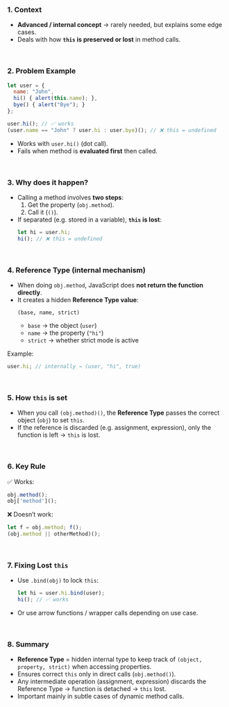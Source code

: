 

### 1. Context
- **Advanced / internal concept** → rarely needed, but explains some edge cases.  
- Deals with how **`this` is preserved or lost** in method calls.  

<br>

### 2. Problem Example
```js
let user = {
  name: "John",
  hi() { alert(this.name); },
  bye() { alert("Bye"); }
};

user.hi(); // ✅ works
(user.name == "John" ? user.hi : user.bye)(); // ❌ this = undefined
```
- Works with `user.hi()` (dot call).  
- Fails when method is **evaluated first** then called.  

<br>

### 3. Why does it happen?
- Calling a method involves **two steps**:
  1. Get the property (`obj.method`).  
  2. Call it (`()`).
- If separated (e.g. stored in a variable), **`this` is lost**:
  ```js
  let hi = user.hi;
  hi(); // ❌ this = undefined
  ```

<br>

### 4. Reference Type (internal mechanism)
- When doing `obj.method`, JavaScript does **not return the function directly**.  
- It creates a hidden **Reference Type value**:  
  ```
  (base, name, strict)
  ```
  - `base` → the object (`user`)  
  - `name` → the property (`"hi"`)  
  - `strict` → whether strict mode is active  

Example:  
```js
user.hi; // internally → (user, "hi", true)
```

<br>

### 5. How `this` is set
- When you call `(obj.method)()`, the **Reference Type** passes the correct object (`obj`) to set `this`.  
- If the reference is discarded (e.g. assignment, expression), only the function is left → `this` is lost.  

<br>

### 6. Key Rule
✅ Works:
```js
obj.method();
obj['method']();
```

❌ Doesn’t work:
```js
let f = obj.method; f();
(obj.method || otherMethod)();
```

<br>

### 7. Fixing Lost `this`
- Use `.bind(obj)` to lock `this`:  
  ```js
  let hi = user.hi.bind(user);
  hi(); // ✅ works
  ```
- Or use arrow functions / wrapper calls depending on use case.  

<br>

### 8. Summary
- **Reference Type** = hidden internal type to keep track of `(object, property, strict)` when accessing properties.  
- Ensures correct `this` only in direct calls (`obj.method()`).  
- Any intermediate operation (assignment, expression) discards the Reference Type → function is detached → `this` lost.  
- Important mainly in subtle cases of dynamic method calls.  
